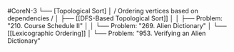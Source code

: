 #CoreN-3
└── [Topological Sort]
    │   / Ordering vertices based on dependencies /
    │
    ├── [[DFS-Based Topological Sort]]
    │   │   ├── Problem: "210. Course Schedule II"
    │   │   └── Problem: "269. Alien Dictionary"
    │
    └── [[Lexicographic Ordering]]
        │   └── Problem: "953. Verifying an Alien Dictionary"